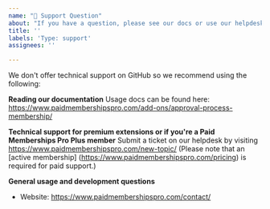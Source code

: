 ```yaml
---
name: "💬 Support Question"
about: "If you have a question, please see our docs or use our helpdesk."
title: ''
labels: 'Type: support'
assignees: ''

---
```


We don't offer technical support on GitHub so we recommend using the following:

**Reading our documentation**
Usage docs can be found here: https://www.paidmembershipspro.com/add-ons/approval-process-membership/

**Technical support for premium extensions or if you're a Paid Memberships Pro Plus member**
Submit a ticket on our helpdesk by visiting https://www.paidmembershipspro.com/new-topic/ (Please note that an [active membership] (https://www.paidmembershipspro.com/pricing) is required for paid support.)

**General usage and development questions**
- Website: https://www.paidmembershipspro.com/contact/
